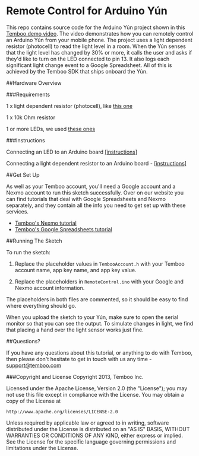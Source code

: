 Remote Control for Arduino Yún
======================

This repo contains source code for the Arduino Yún project shown in this [Temboo demo video](https://vimeo.com/79331781
). The video demonstrates how you can remotely control an 
Arduino Yún from your mobile phone. The project uses a light dependent resistor (photocell) to read the light level
in a room. When the Yún senses that the light level has changed by 30% or more, it calls the user and asks if they'd like to turn on the LED connected to pin 13. It also logs each significant light change event to a Google Spreadsheet. All of this is achieved by the Temboo SDK that ships onboard the Yún. 

##Hardware Overview

###Requirements 

1 x light dependent resistor (photocell), like [this one](https://www.sparkfun.com/products/9088)  

1 x 10k Ohm resistor  

1 or more LEDs, we used [these ones](https://www.sparkfun.com/products/531)


###Instructions

Connecting an LED to an Arduino board [[instructions]](http://learn.adafruit.com/photocells/using-a-photocell)

Connecting a light dependent resistor to an Arduino board - [[instructions]](http://arduino.cc/en/Tutorial/Blink?from=Tutorial.BlinkingLED) 

##Get Set Up

As well as your Temboo account, you'll need a Google account and a Nexmo account to run this sketch successfully. Over on our website you can find tutorials that deal with Google Spreadsheets and Nexmo separately, and they contain all the info you need to get set up with these services. 

- [Temboo's Nexmo tutorial](https://www.temboo.com/arduino/remote-control)
- [Temboo's Google Spreadsheets tutorial](https://www.temboo.com/arduino/update-google-spreadsheet) 

##Running The Sketch

To run the sketch: 

1. Replace the placeholder values in `TembooAccount.h` with your Temboo account name, app key name, and app key value.

2. Replace the placeholders in `RemoteControl.ino` with your Google and Nexmo account information.

The placeholders in both files are commented, so it should be easy to find where everything should go.

When you upload the sketch to your Yún, make sure to open the serial monitor so that you can see the output. To simulate changes in light, we find that placing a hand over the light sensor works just fine. 

##Questions? 

If you have any questions about this tutorial, or anything to do with Temboo, then please don't hesitate to get in touch with us any time - <support@temboo.com>

###Copyright and License
Copyright 2013, Temboo Inc.

Licensed under the Apache License, Version 2.0 (the "License"); you may not use this file except in compliance with the License. You may obtain a copy of the License at

    http://www.apache.org/licenses/LICENSE-2.0

Unless required by applicable law or agreed to in writing, software distributed under the License is distributed on an "AS IS" BASIS, WITHOUT WARRANTIES OR CONDITIONS OF ANY KIND, either express or implied. See the License for the specific language governing permissions and limitations under the License.











